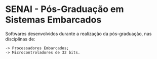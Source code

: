 # SENAI - Pós-Graduação em Sistemas Embarcados

Softwares desenvolvidos durante a realização da pós-graduação, nas disciplinas de:
<!--ts-->
	-> Processadores Embarcados;
	-> Microcontroladores de 32 bits.
<!--te-->